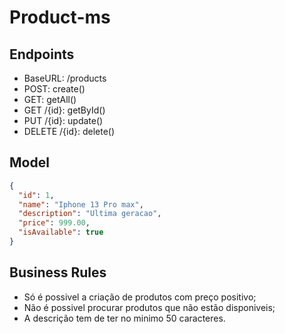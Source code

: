 # Product-ms

## Endpoints
- BaseURL: /products
- POST: create()
- GET: getAll()
- GET /{id}: getById()
- PUT /{id}: update()
- DELETE /{id}: delete()

## Model
```json
{
  "id": 1,
  "name": "Iphone 13 Pro max",
  "description": "Ultima geracao",
  "price": 999.00,
  "isAvailable": true
}
```

## Business Rules
- Só é possivel a criação de produtos com preço positivo;
- Não é possivel procurar produtos que não estão disponiveis;
- A descrição tem de ter no minimo 50 caracteres.
